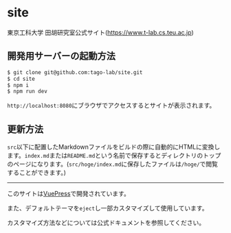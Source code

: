 # site
東京工科大学 田胡研究室公式サイト(https://www.t-lab.cs.teu.ac.jp)

## 開発用サーバーの起動方法

```sh
$ git clone git@github.com:tago-lab/site.git
$ cd site
$ npm i
$ npm run dev
```

`http://localhost:8080`にブラウザでアクセスするとサイトが表示されます。

## 更新方法
`src`以下に配置したMarkdownファイルをビルドの際に自動的にHTMLに変換します。`index.md`または`README.md`という名前で保存するとディレクトリのトップのページになります。(`src/hoge/index.md`に保存したファイルは`/hoge/`で閲覧することができます。)

---

このサイトは[VuePress](https://vuepress.vuejs.org/)で開発されています。

また、デフォルトテーマを`eject`し一部カスタマイズして使用しています。

カスタマイズ方法などについては公式ドキュメントを参照してください。


